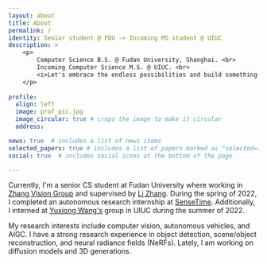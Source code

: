 ```yaml
---
layout: about
title: About
permalink: /
identity: Senior student @ FDU -> Incoming MS student @ UIUC
description: >
    <p> 
        Computer Science B.S. @ Fudan University, Shanghai. <br>
        Incoming Computer Science M.S. @ UIUC. <br>
        <i>Let's embrace the endless possibilities and build something different!</i>
    </p>
          
profile:
  align: left
  image: prof_pic.jpg
  image_circular: true # crops the image to make it circular
  address: 

news: true  # includes a list of news items
selected_papers: true # includes a list of papers marked as "selected={true}"
social: true  # includes social icons at the bottom of the page

---
```


Currently, I'm a senior CS student at Fudan University where working in [Zhang Vision Group](https://fudan-zvg.github.io/) and supervised by [Li Zhang](https://www.robots.ox.ac.uk/~lz/).  During the spring of 2022, I completed an autonomous research internship at [SenseTime](https://www.sensetime.com/cn). Additionally, I interned at [Yuxiong Wang's](https://yxw.web.illinois.edu/) group in UIUC during the summer of 2022. 

My research interests include computer vision, autonomous vehicles, and AIGC. I have a strong research experience in object detection, scene/object reconstruction, and neural radiance fields (NeRFs). Lately, I am working on diffusion models and 3D generations.